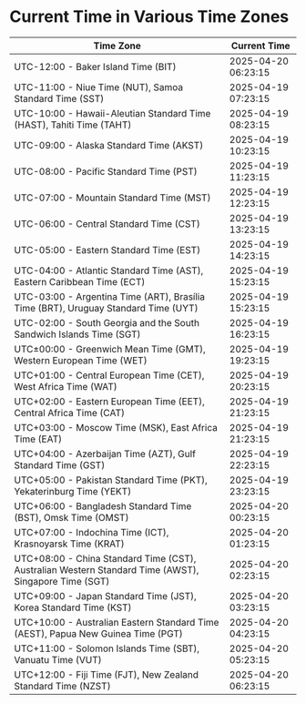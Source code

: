 # Current Time in Various Time Zones

| Time Zone | Current Time |
|-----------|--------------|
| UTC-12:00 - Baker Island Time (BIT) | 2025-04-20 06:23:15 |
| UTC-11:00 - Niue Time (NUT), Samoa Standard Time (SST) | 2025-04-19 07:23:15 |
| UTC-10:00 - Hawaii-Aleutian Standard Time (HAST), Tahiti Time (TAHT) | 2025-04-19 08:23:15 |
| UTC-09:00 - Alaska Standard Time (AKST) | 2025-04-19 10:23:15 |
| UTC-08:00 - Pacific Standard Time (PST) | 2025-04-19 11:23:15 |
| UTC-07:00 - Mountain Standard Time (MST) | 2025-04-19 12:23:15 |
| UTC-06:00 - Central Standard Time (CST) | 2025-04-19 13:23:15 |
| UTC-05:00 - Eastern Standard Time (EST) | 2025-04-19 14:23:15 |
| UTC-04:00 - Atlantic Standard Time (AST), Eastern Caribbean Time (ECT) | 2025-04-19 15:23:15 |
| UTC-03:00 - Argentina Time (ART), Brasília Time (BRT), Uruguay Standard Time (UYT) | 2025-04-19 15:23:15 |
| UTC-02:00 - South Georgia and the South Sandwich Islands Time (SGT) | 2025-04-19 16:23:15 |
| UTC±00:00 - Greenwich Mean Time (GMT), Western European Time (WET) | 2025-04-19 19:23:15 |
| UTC+01:00 - Central European Time (CET), West Africa Time (WAT) | 2025-04-19 20:23:15 |
| UTC+02:00 - Eastern European Time (EET), Central Africa Time (CAT) | 2025-04-19 21:23:15 |
| UTC+03:00 - Moscow Time (MSK), East Africa Time (EAT) | 2025-04-19 21:23:15 |
| UTC+04:00 - Azerbaijan Time (AZT), Gulf Standard Time (GST) | 2025-04-19 22:23:15 |
| UTC+05:00 - Pakistan Standard Time (PKT), Yekaterinburg Time (YEKT) | 2025-04-19 23:23:15 |
| UTC+06:00 - Bangladesh Standard Time (BST), Omsk Time (OMST) | 2025-04-20 00:23:15 |
| UTC+07:00 - Indochina Time (ICT), Krasnoyarsk Time (KRAT) | 2025-04-20 01:23:15 |
| UTC+08:00 - China Standard Time (CST), Australian Western Standard Time (AWST), Singapore Time (SGT) | 2025-04-20 02:23:15 |
| UTC+09:00 - Japan Standard Time (JST), Korea Standard Time (KST) | 2025-04-20 03:23:15 |
| UTC+10:00 - Australian Eastern Standard Time (AEST), Papua New Guinea Time (PGT) | 2025-04-20 04:23:15 |
| UTC+11:00 - Solomon Islands Time (SBT), Vanuatu Time (VUT) | 2025-04-20 05:23:15 |
| UTC+12:00 - Fiji Time (FJT), New Zealand Standard Time (NZST) | 2025-04-20 06:23:15 |
